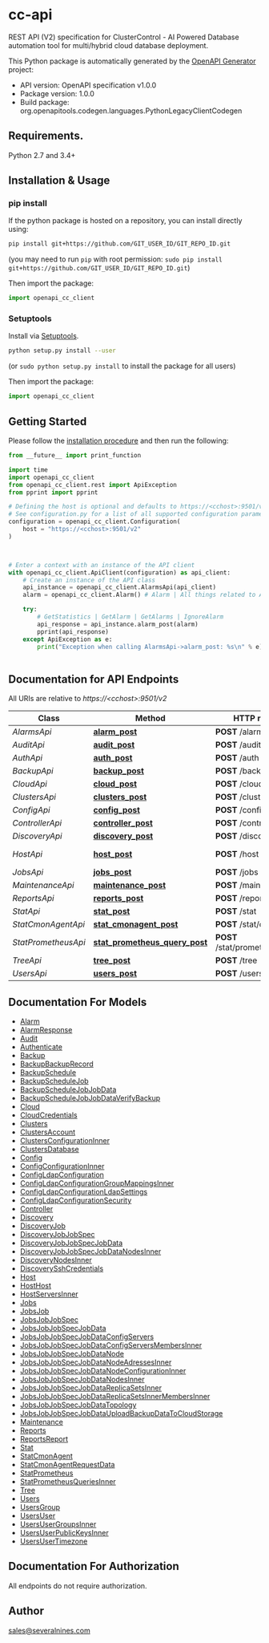 # cc-api
REST API (V2) specification for ClusterControl - AI Powered Database automation tool for multi/hybrid cloud database deployment.

This Python package is automatically generated by the [OpenAPI Generator](https://openapi-generator.tech) project:

- API version: OpenAPI specification v1.0.0
- Package version: 1.0.0
- Build package: org.openapitools.codegen.languages.PythonLegacyClientCodegen

## Requirements.

Python 2.7 and 3.4+

## Installation & Usage
### pip install

If the python package is hosted on a repository, you can install directly using:

```sh
pip install git+https://github.com/GIT_USER_ID/GIT_REPO_ID.git
```
(you may need to run `pip` with root permission: `sudo pip install git+https://github.com/GIT_USER_ID/GIT_REPO_ID.git`)

Then import the package:
```python
import openapi_cc_client
```

### Setuptools

Install via [Setuptools](http://pypi.python.org/pypi/setuptools).

```sh
python setup.py install --user
```
(or `sudo python setup.py install` to install the package for all users)

Then import the package:
```python
import openapi_cc_client
```

## Getting Started

Please follow the [installation procedure](#installation--usage) and then run the following:

```python
from __future__ import print_function

import time
import openapi_cc_client
from openapi_cc_client.rest import ApiException
from pprint import pprint

# Defining the host is optional and defaults to https://<cchost>:9501/v2
# See configuration.py for a list of all supported configuration parameters.
configuration = openapi_cc_client.Configuration(
    host = "https://<cchost>:9501/v2"
)



# Enter a context with an instance of the API client
with openapi_cc_client.ApiClient(configuration) as api_client:
    # Create an instance of the API class
    api_instance = openapi_cc_client.AlarmsApi(api_client)
    alarm = openapi_cc_client.Alarm() # Alarm | All things related to Alarms and Stats

    try:
        # GetStatistics | GetAlarm | GetAlarms | IgnoreAlarm
        api_response = api_instance.alarm_post(alarm)
        pprint(api_response)
    except ApiException as e:
        print("Exception when calling AlarmsApi->alarm_post: %s\n" % e)
    
```

## Documentation for API Endpoints

All URIs are relative to *https://&lt;cchost&gt;:9501/v2*

Class | Method | HTTP request | Description
------------ | ------------- | ------------- | -------------
*AlarmsApi* | [**alarm_post**](docs/AlarmsApi.md#alarm_post) | **POST** /alarm | GetStatistics | GetAlarm | GetAlarms | IgnoreAlarm
*AuditApi* | [**audit_post**](docs/AuditApi.md#audit_post) | **POST** /audit | GetStatistics | GetAlarm | GetAlarms | IgnoreAlarm
*AuthApi* | [**auth_post**](docs/AuthApi.md#auth_post) | **POST** /auth | Authenticate | Logout | Password Reset | Authenticate response (with challenge)
*BackupApi* | [**backup_post**](docs/BackupApi.md#backup_post) | **POST** /backup | GetBackups | GetBackupSchedules | ScheduleBackup | DeleteBackupRecord
*CloudApi* | [**cloud_post**](docs/CloudApi.md#cloud_post) | **POST** /cloud | VerifyCredentials | ListCredentials | etc
*ClustersApi* | [**clusters_post**](docs/ClustersApi.md#clusters_post) | **POST** /clusters | GetClusterInfo | Get/Set Config | etc
*ConfigApi* | [**config_post**](docs/ConfigApi.md#config_post) | **POST** /config | GetConfig | xxx | xxx | etc
*ControllerApi* | [**controller_post**](docs/ControllerApi.md#controller_post) | **POST** /controller | Ping | Heartbeat | etc
*DiscoveryApi* | [**discovery_post**](docs/DiscoveryApi.md#discovery_post) | **POST** /discovery | CheckClusterName | CheckHosts | GetSupportedClusterTypes
*HostApi* | [**host_post**](docs/HostApi.md#host_post) | **POST** /host | Path for managing servers
*JobsApi* | [**jobs_post**](docs/JobsApi.md#jobs_post) | **POST** /jobs | CreateJobInstance | etc
*MaintenanceApi* | [**maintenance_post**](docs/MaintenanceApi.md#maintenance_post) | **POST** /maintenance | CreateJobInstance | etc
*ReportsApi* | [**reports_post**](docs/ReportsApi.md#reports_post) | **POST** /reports | GenerateReport | etc
*StatApi* | [**stat_post**](docs/StatApi.md#stat_post) | **POST** /stat | GetInfo | etc
*StatCmonAgentApi* | [**stat_cmonagent_post**](docs/StatCmonAgentApi.md#stat_cmonagent_post) | **POST** /stat/cmonagent | GetInfo | etc
*StatPrometheusApi* | [**stat_prometheus_query_post**](docs/StatPrometheusApi.md#stat_prometheus_query_post) | **POST** /stat/prometheus/query | GetInfo | etc
*TreeApi* | [**tree_post**](docs/TreeApi.md#tree_post) | **POST** /tree | AddACL | RemoveAcl | etc
*UsersApi* | [**users_post**](docs/UsersApi.md#users_post) | **POST** /users | CreateUser | etc


## Documentation For Models

 - [Alarm](docs/Alarm.md)
 - [AlarmResponse](docs/AlarmResponse.md)
 - [Audit](docs/Audit.md)
 - [Authenticate](docs/Authenticate.md)
 - [Backup](docs/Backup.md)
 - [BackupBackupRecord](docs/BackupBackupRecord.md)
 - [BackupSchedule](docs/BackupSchedule.md)
 - [BackupScheduleJob](docs/BackupScheduleJob.md)
 - [BackupScheduleJobJobData](docs/BackupScheduleJobJobData.md)
 - [BackupScheduleJobJobDataVerifyBackup](docs/BackupScheduleJobJobDataVerifyBackup.md)
 - [Cloud](docs/Cloud.md)
 - [CloudCredentials](docs/CloudCredentials.md)
 - [Clusters](docs/Clusters.md)
 - [ClustersAccount](docs/ClustersAccount.md)
 - [ClustersConfigurationInner](docs/ClustersConfigurationInner.md)
 - [ClustersDatabase](docs/ClustersDatabase.md)
 - [Config](docs/Config.md)
 - [ConfigConfigurationInner](docs/ConfigConfigurationInner.md)
 - [ConfigLdapConfiguration](docs/ConfigLdapConfiguration.md)
 - [ConfigLdapConfigurationGroupMappingsInner](docs/ConfigLdapConfigurationGroupMappingsInner.md)
 - [ConfigLdapConfigurationLdapSettings](docs/ConfigLdapConfigurationLdapSettings.md)
 - [ConfigLdapConfigurationSecurity](docs/ConfigLdapConfigurationSecurity.md)
 - [Controller](docs/Controller.md)
 - [Discovery](docs/Discovery.md)
 - [DiscoveryJob](docs/DiscoveryJob.md)
 - [DiscoveryJobJobSpec](docs/DiscoveryJobJobSpec.md)
 - [DiscoveryJobJobSpecJobData](docs/DiscoveryJobJobSpecJobData.md)
 - [DiscoveryJobJobSpecJobDataNodesInner](docs/DiscoveryJobJobSpecJobDataNodesInner.md)
 - [DiscoveryNodesInner](docs/DiscoveryNodesInner.md)
 - [DiscoverySshCredentials](docs/DiscoverySshCredentials.md)
 - [Host](docs/Host.md)
 - [HostHost](docs/HostHost.md)
 - [HostServersInner](docs/HostServersInner.md)
 - [Jobs](docs/Jobs.md)
 - [JobsJob](docs/JobsJob.md)
 - [JobsJobJobSpec](docs/JobsJobJobSpec.md)
 - [JobsJobJobSpecJobData](docs/JobsJobJobSpecJobData.md)
 - [JobsJobJobSpecJobDataConfigServers](docs/JobsJobJobSpecJobDataConfigServers.md)
 - [JobsJobJobSpecJobDataConfigServersMembersInner](docs/JobsJobJobSpecJobDataConfigServersMembersInner.md)
 - [JobsJobJobSpecJobDataNode](docs/JobsJobJobSpecJobDataNode.md)
 - [JobsJobJobSpecJobDataNodeAdressesInner](docs/JobsJobJobSpecJobDataNodeAdressesInner.md)
 - [JobsJobJobSpecJobDataNodeConfigurationInner](docs/JobsJobJobSpecJobDataNodeConfigurationInner.md)
 - [JobsJobJobSpecJobDataNodesInner](docs/JobsJobJobSpecJobDataNodesInner.md)
 - [JobsJobJobSpecJobDataReplicaSetsInner](docs/JobsJobJobSpecJobDataReplicaSetsInner.md)
 - [JobsJobJobSpecJobDataReplicaSetsInnerMembersInner](docs/JobsJobJobSpecJobDataReplicaSetsInnerMembersInner.md)
 - [JobsJobJobSpecJobDataTopology](docs/JobsJobJobSpecJobDataTopology.md)
 - [JobsJobJobSpecJobDataUploadBackupDataToCloudStorage](docs/JobsJobJobSpecJobDataUploadBackupDataToCloudStorage.md)
 - [Maintenance](docs/Maintenance.md)
 - [Reports](docs/Reports.md)
 - [ReportsReport](docs/ReportsReport.md)
 - [Stat](docs/Stat.md)
 - [StatCmonAgent](docs/StatCmonAgent.md)
 - [StatCmonAgentRequestData](docs/StatCmonAgentRequestData.md)
 - [StatPrometheus](docs/StatPrometheus.md)
 - [StatPrometheusQueriesInner](docs/StatPrometheusQueriesInner.md)
 - [Tree](docs/Tree.md)
 - [Users](docs/Users.md)
 - [UsersGroup](docs/UsersGroup.md)
 - [UsersUser](docs/UsersUser.md)
 - [UsersUserGroupsInner](docs/UsersUserGroupsInner.md)
 - [UsersUserPublicKeysInner](docs/UsersUserPublicKeysInner.md)
 - [UsersUserTimezone](docs/UsersUserTimezone.md)


## Documentation For Authorization

 All endpoints do not require authorization.

## Author

sales@severalnines.com


